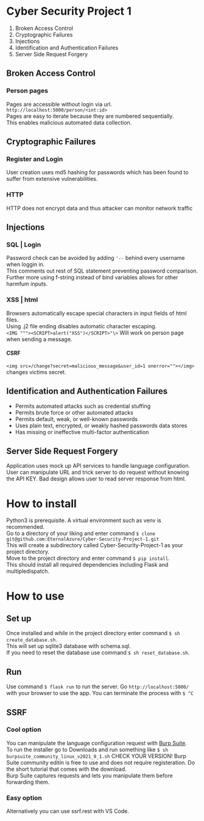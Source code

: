 # Cyber Security Project 1

1. Broken Access Control
2. Cryptographic Failures
3. Injections
4. Identification and Authentication Failures
5. Server Side Request Forgery

## Broken Access Control
### Person pages
Pages are accessible without login via url. ```http://localhost:5000/person/<int:id>``` <br>
Pages are easy to iterate because they are numbered sequentially. <br>
This enables malicious automated data collection. <br>

## Cryptographic Failures
### Register and Login
User creation uses md5 hashing for passwords which has been found to suffer from extensive vulnerabilities.
### HTTP
HTTP does not encrypt data and thus attacker can monitor network traffic

## Injections
### SQL | Login
Password check can be avoided by adding ```'--``` behind every username when loggin in. <br>
This comments out rest of SQL statement preventing password comparison.
Further more using f-string instead of bind variables allows for other harmfum inputs.
### XSS | html
Browsers automatically escape special characters in input fields of html files. <br>
Using .j2 file ending disables automatic character escaping. <br>
```<IMG """><SCRIPT>alert("XSS")</SCRIPT>"\>``` Will work on person page when sending a message.
#### CSRF
```<img src=/change?secret=malicious_message&user_id=1 onerror=""></img>``` changes victims secret.

## Identification and Authentication Failures 
- Permits automated attacks such as credential stuffing
- Permits brute force or other automated attacks
- Permits default, weak, or well-known passwords
- Uses plain text, encrypted, or weakly hashed passwords data stores
- Has missing or ineffective multi-factor authentication

## Server Side Request Forgery
Application uses mock up API services to handle language configuration. <br>
User can manipulate URL and trick server to do request without knowing the API KEY.
Bad design allows user to read server response from html.

# How to install
Python3 is prerequisite. A virtual environment such as venv is recommended. <br>
Go to a directory of your liking and enter command ```$ clone git@github.com:EternalAzure/Cyber-Security-Project-1.git``` <br>
This will create a subdirectory called Cyber-Security-Project-1 as your project directory. <br>
Move to the project directory and enter command ```$ pip install```. <br>
This should install all required dependencies including Flask and multipledispatch. <br>

# How to use
## Set up
Once installed and while in the project directory enter command ```$ sh create_database.sh```. <br>
This will set up sqlite3 database with schema.sql. <br>
If you need to reset the database use command ```$ sh reset_database.sh```. <br>

## Run
Use command ```$ flask run``` to run the server. Go ```http://localhost:5000/``` with your browser to use the app.
You can terminate the process with ```$ ^C```

## SSRF
### Cool option
You can manipulate the language configuration request with [Burp Suite](https://portswigger.net/burp/releases/professional-community-2021-9-1?requestededition=community). <br>
To run the installer go to Downloads and run something like ```$ sh burpsuite_community_linux_v2021_9_1.sh``` CHECK YOUR VERSION!
Burp Suite community editin is free to use and does not require registeration. Do the short tutorial that comes with the download. <br>
Burp Suite captures requests and lets you manipulate them before forwarding them. <br>

### Easy option
Alternatively you can use ssrf.rest with VS Code.
